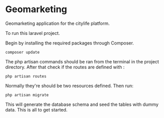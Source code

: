 Geomarketing
===============

Geomarketing application for the citylife platform.

To run this laravel project.

Begin by installing the required packages through Composer.

    composer update
    
The php artisan commands should be ran from the terminal in the project directory.
After that check if the routes are defined with :

    php artisan routes
    
Normally they're should be two resources defined.
Then run:

    php artisan migrate
  
  
This will generate the database schema and seed the tables with dummy data.
This is all to get started.
